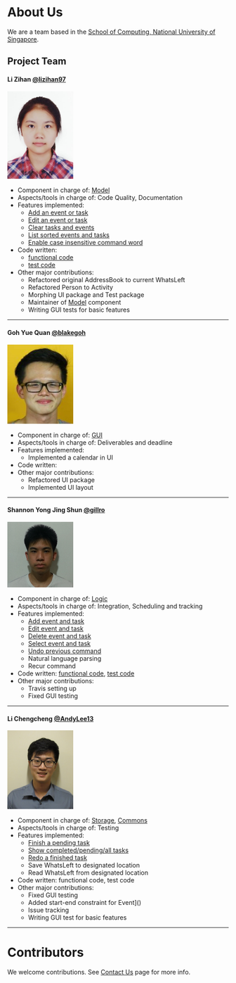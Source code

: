 # About Us

We are a team based in the [School of Computing, National University of Singapore](http://www.comp.nus.edu.sg).

## Project Team

#### Li Zihan [@lizihan97](https://github.com/lizihan97) <br>
<img src="images/lizihan97.png" width="150"><br>
* Component in charge of: [Model](https://github.com/CS2103JAN2017-W10-B4/main/blob/master/docs/DeveloperGuide.md#24-model-component)<br>
* Aspects/tools in charge of: Code Quality, Documentation<br>
* Features implemented:<br>
  * [Add an event or task](https://github.com/CS2103JAN2017-W10-B4/main/blob/master/docs/UserGuide.md#22-adding-an-eventtask--add)
  * [Edit an event or task](https://github.com/CS2103JAN2017-W10-B4/main/blob/master/docs/UserGuide.md#24-editing-an-eventtask--edit)
  * [Clear tasks and events](https://github.com/CS2103JAN2017-W10-B4/main/blob/master/docs/UserGuide.md#28-clearing-all-entries--clear)
  * [List sorted events and tasks](https://github.com/CS2103JAN2017-W10-B4/main/blob/master/docs/UserGuide.md#23-listing-all-eventstasks--list)
  * [Enable case insensitive command word](https://github.com/CS2103JAN2017-W10-B4/main/commit/93538bdf41dcb71b74833f05dd47d528f20e14d9)
* Code written:
  * [functional code](https://github.com/CS2103JAN2017-W10-B4/main/blob/master/collated/main/A0148038A.md#a0148038a)
  * [test code](https://github.com/CS2103JAN2017-W10-B4/main/blob/master/collated/test/A0148038A.md#a0148038a)
* Other major contributions:
  * Refactored original AddressBook to current WhatsLeft
  * Refactored Person to Activity
  * Morphing UI package and Test package
  * Maintainer of [Model](https://github.com/CS2103JAN2017-W10-B4/main/blob/master/docs/DeveloperGuide.md#24-model-component) component
  * Writing GUI tests for basic features

-----

#### Goh Yue Quan [@blakegoh](http://github.com/blakegoh)
<img src="images/blakegoh.png" width="150"><br>
* Component in charge of: [GUI](https://github.com/CS2103JAN2017-W10-B4/main/blob/master/docs/DeveloperGuide.md#22-ui-component)<br>
* Aspects/tools in charge of: Deliverables and deadline<br>
* Features implemented:<br>
  * Implemented a calendar in UI
* Code written:
* Other major contributions:
  * Refactored UI package
  * Implemented UI layout

-----

#### Shannon Yong Jing Shun [@gillro](http://github.com/gillro)
<img src="images/gillro.png" width="150"><br>
* Component in charge of: [Logic](https://github.com/CS2103JAN2017-W10-B4/main/blob/master/docs/DeveloperGuide.md#23-logic-component)<br>
* Aspects/tools in charge of: Integration, Scheduling and tracking<br>
* Features implemented:<br>
  * [Add event and task](https://github.com/CS2103JAN2017-W10-B4/main/blob/master/docs/UserGuide.md#22-adding-an-eventtask--add)
  * [Edit event and task](https://github.com/CS2103JAN2017-W10-B4/main/blob/master/docs/UserGuide.md#24-editing-an-eventtask--edit)
  * [Delete event and task](https://github.com/CS2103JAN2017-W10-B4/main/blob/master/docs/UserGuide.md#27-deleting-an-eventtask--delete)
  * [Select event and task](https://github.com/CS2103JAN2017-W10-B4/main/blob/master/docs/UserGuide.md#26-selecting-an-eventtask--select)
  * [Undo previous command](https://github.com/CS2103JAN2017-W10-B4/main/blob/master/docs/UserGuide.md#211-undoing-the-latest-command--undo)
  * Natural language parsing
  * Recur command
* Code written: [functional code](https://github.com/CS2103JAN2017-W10-B4/main/blob/master/collated/main/A0110491U.md), [test code](https://github.com/CS2103JAN2017-W10-B4/main/blob/master/collated/test/A0110491U.md)
* Other major contributions:
  * Travis setting up
  * Fixed GUI testing

-----

#### Li Chengcheng [@AndyLee13](http://github.com/AndyLee13)
<img src="images/AndyLee13.png" width="150"><br>
* Component in charge of: [Storage](https://github.com/CS2103JAN2017-W10-B4/main/blob/master/docs/DeveloperGuide.md#25-storage-component), [Commons](https://github.com/CS2103JAN2017-W10-B4/main/blob/master/docs/DeveloperGuide.md#26-common-classes)<br>
* Aspects/tools in charge of: Testing<br>
* Features implemented:<br>
  * [Finish a pending task](https://github.com/CS2103JAN2017-W10-B4/main/blob/master/docs/UserGuide.md#29-finishing-a-task-finish)
  * [Show completed/pending/all tasks](https://github.com/CS2103JAN2017-W10-B4/main/blob/master/docs/UserGuide.md#210-task-display-preference-show)
  * [Redo a finished task](https://github.com/CS2103JAN2017-W10-B4/main/blob/master/docs/UserGuide.md#212-redoing-the-completed-task--redo)
  * Save WhatsLeft to designated location
  * Read WhatsLeft from designated location
* Code written: functional code, test code
* Other major contributions:
  * Fixed GUI testing
  * Added start-end constraint for Event]()
  * Issue tracking
  * Writing GUI test for basic features

 -----

# Contributors

We welcome contributions. See [Contact Us](ContactUs.md) page for more info.
